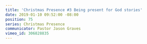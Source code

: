 ```yaml
---
title: 'Christmas Presence #3 Being present for God stories'
date: 2019-01-10 09:52:00 -08:00
position: 75
series: Christmas Presence
communicator: Pastor Jason Graves
vimeo_id: 306828835
---
```



